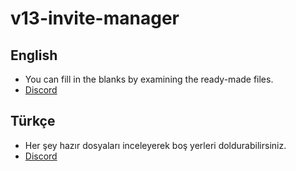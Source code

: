 # v13-invite-manager

## English
 
  * You can fill in the blanks by examining the ready-made files.
  * [Discord](https://discord.gg/ya9Gw8hBb2)
  
## Türkçe

  * Her şey hazır dosyaları inceleyerek boş yerleri doldurabilirsiniz.
  * [Discord](https://discord.gg/ya9Gw8hBb2)
